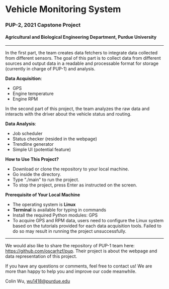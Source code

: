 # Vehicle Monitoring System

### PUP-2, 2021 Capstone Project

#### Agricultural and Biological Engineering Department, Purdue University

---

In the first part, the team creates data fetchers to integrate data collected from
different sensors. The goal of this part is to collect data from different sources and output data in a readable and
processable format for storage (currently in charge of PUP-1) and analysis.


**Data Acquisition**:
- GPS
- Engine temperature
- Engine RPM

In the second part of this project, the team analyzes the raw data and
interacts with the driver about the vehicle status and routing.

**Data Analysis**:
- Job scheduler
- Status checker (resided in the webpage)
- Trendline generator
- Simple UI (potential feature)

**How to Use This Project?**
- Download or clone the repository to your local machine.
- Go inside the directory.
- Type "./main" to run the project.
- To stop the project, press Enter as instructed on the screen.

**Prerequisite of Your Local Machine**
- The operating system is **Linux**
- **Terminal** is available for typing in commands
- Install the required Python modules: GPS
- To acquire GPS and RPM data, users need to configure the Linux system based on the tutorials provided for each data
  acquisition tools. Failed to do so may result in running the project unsuccessfully. 

---
We would also like to share the repository of PUP-1 team here: https://github.com/oscarhzf/pup. Their project is about
the webpage and data representation of this project.

If you have any questions or comments, feel free to contact us! We are more than happy to help you and improve our code
meanwhile.

Colin Wu, wu1418@purdue.edu
